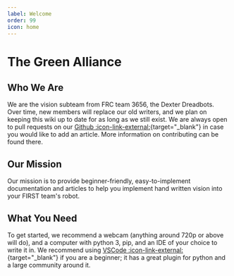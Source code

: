 ```yaml
---
label: Welcome
order: 99
icon: home
---
```

# The Green Alliance

## Who We Are
We are the vision subteam from FRC team 3656, the Dexter Dreadbots. Over time,
new members will replace our old writers, and we plan on keeping this wiki up
to date for as long as we still exist. We are always open to pull requests on
our [Github :icon-link-external:](https://github.com/Dreadbot/TheGreenAlliance){target="_blank"}
in case you would like to add an article. More information on contributing can be found there.

## Our Mission
Our mission is to provide beginner-friendly, easy-to-implement documentation 
and articles to help you implement hand written vision into your FIRST team's 
robot.

## What You Need
To get started, we recommend a webcam (anything around 720p or above will do), 
and a computer with python 3, pip, and an IDE of your choice to write it in. We 
recommend using [VSCode :icon-link-external:](https://code.visualstudio.com/){target="_blank"} if you are a beginner; 
it has a great plugin for python and a large community around it.
